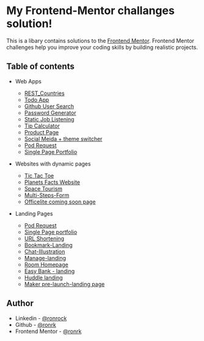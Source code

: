 # My Frontend-Mentor challanges solution!

This is a libary contains solutions to the [Frontend Mentor](https://www.frontendmentor.io/home). Frontend Mentor challenges help you improve your coding skills by building realistic projects.

## Table of contents

  
- Web Apps
  - [REST_Countries](https://github.com/ronrk/frontendmentor.io/tree/main/22-rest-countries) 
  - [Todo App](https://github.com/ronrk/frontendmentor.io/tree/main/08-todo-app-main)
  - [Github User Search](https://github.com/ronrk/frontendmentor.io/tree/main/02-github-user-search)
  - [Password Generator](https://github.com/ronrk/frontendmentor.io/tree/main/04-password-generator)
  - [Static Job Listening](https://github.com/ronrk/frontendmentor.io/tree/main/11-static-job-listing)
  - [Tip Calculator](https://github.com/ronrk/frontendmentor.io/tree/main/13-tip-calculator)
  - [Product Page](https://capable-profiterole-8c7a7c.netlify.app/)
  - [Social Meida + theme switcher](https://github.com/ronrk/frontendmentor.io/tree/main/20-social-media-dashboard)
  - [Pod Request](https://github.com/ronrk/frontendmentor.io/tree/main/00-pod-request)
  - [Single Page Portfolio](https://github.com/ronrk/frontendmentor.io/tree/main/01-single-page-portfolio)
  
- Websites with dynamic pages
  - [Tic Tac Toe](https://github.com/ronrk/frontendmentor.io/tree/main/03-tic-tac-toe)
  - [Planets Facts Website](https://github.com/ronrk/frontendmentor.io/tree/main/05-planets-facts-site)
  - [Space Tourism](https://github.com/ronrk/frontendmentor.io/tree/main/10-space-tourism)
  - [Multi-Steps-Form](https://github.com/ronrk/frontendmentor.io/tree/main/12-multi-step-form)
  - [Officelite coming soon page](https://github.com/ronrk/frontendmentor.io/tree/main/24-officite-coming-soon)
- Landing Pages
  - [Pod Request](https://github.com/ronrk/frontendmentor.io/tree/main/00-pod-request)
  - [Single Page portfolio](https://github.com/ronrk/frontendmentor.io/tree/main/01-single-page-portfolio)
  - [URL Shortening](https://github.com/ronrk/frontendmentor.io/tree/main/09-url-shortening)
  - [Bookmark-Landing](https://github.com/ronrk/frontendmentor.io/tree/main/14-bookmark-landing)
  - [Chat-Illustration](https://github.com/ronrk/frontendmentor.io/tree/main/15-chat-app-iillustration)
  - [Manage-landing](https://github.com/ronrk/frontendmentor.io/tree/main/16-manage-landing-page)
  - [Room Homepage](https://github.com/ronrk/frontendmentor.io/tree/main/17-room-homepage)
  - [Easy Bank - landing](https://github.com/ronrk/frontendmentor.io/tree/main/19-easy-bank-landing-page)
  - [Huddle landing](https://github.com/ronrk/frontendmentor.io/tree/main/21-huddle-landing-page)
  - [Maker pre-launch-landing page](https://github.com/ronrk/frontendmentor.io/tree/main/24-maker-landing-page)
  


## Author

- Linkedin - [@ronrock](https://www.linkedin.com/in/ron-rokkah-ba665120a/)
- Github - [@ronrk](https://github.com/ronrk)
- Frontend Mentor - [@ronrk](https://www.frontendmentor.io/profile/ronrk)
